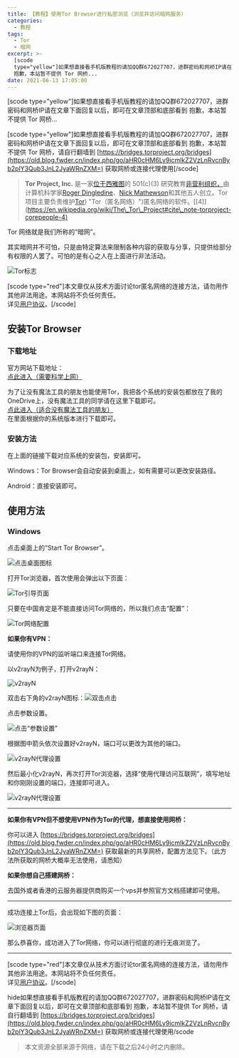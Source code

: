 ```yaml
---
title: 【教程】使用Tor Browser进行私密浏览（浏览并访问暗网服务）
categories:
  - 教程
tags:
  - Tor
  - 暗网
excerpt: >-
  [scode
  type="yellow"]如果想直接看手机版教程的请加QQ群672027707，进群密码和网桥IP请在文章下面回复以后，即可在文章顶部和底部看到
  抱歉，本站暂不提供 Tor 网桥...
date: 2021-06-13 17:05:00
---
```


\[scode type="yellow"\]如果想直接看手机版教程的请加QQ群672027707，进群密码和网桥IP请在文章下面回复以后，即可在文章顶部和底部看到 抱歉，本站暂不提供 Tor 网桥...
<!-- more -->
\[scode type="yellow"\]如果想直接看手机版教程的请加QQ群672027707，进群密码和网桥IP请在文章下面回复以后，即可在文章顶部和底部看到 抱歉，本站暂不提供 Tor 网桥，请自行翻墙到 [https://bridges.torproject.org/bridges](https://old.blog.fwder.cn/index.php/go/aHR0cHM6Ly9icmlkZ2VzLnRvcnByb2plY3Qub3JnL2JyaWRnZXM=) 获取网桥或连接代理使用\[/scode\]

> **Tor Project, Inc.** 是一家[位于西雅图](https://old.blog.fwder.cn/index.php/go/aHR0cHM6Ly9lbi53aWtpcGVkaWEub3JnL3dpa2kvU2VhdHRsZQ==)的 501(c)(3) 研究教育[非营利组织，](https://old.blog.fwder.cn/index.php/go/aHR0cHM6Ly9lbi53aWtpcGVkaWEub3JnL3dpa2kvTm9ucHJvZml0X29yZ2FuaXphdGlvbg==)由计算机科学家[Roger Dingledine](https://old.blog.fwder.cn/index.php/go/aHR0cHM6Ly9lbi53aWtpcGVkaWEub3JnL3dpa2kvUm9nZXJfRGluZ2xlZGluZQ==)、[Nick Mathewson](https://old.blog.fwder.cn/index.php/go/aHR0cHM6Ly9lbi53aWtpcGVkaWEub3JnL3cvaW5kZXgucGhwP3RpdGxlPU5pY2tfTWF0aGV3c29uJmFjdGlvbj1lZGl0JnJlZGxpbms9MQ==)和其他五人创立。Tor 项目主要负责维护[Tor](https://old.blog.fwder.cn/index.php/go/aHR0cHM6Ly9lbi53aWtpcGVkaWEub3JnL3dpa2kvVG9yXyhhbm9ueW1pdHlfbmV0d29yaw==)) "Tor（匿名网络）")匿名网络的软件。\[\[4\]\]([https://en.wikipedia.org/wiki/The\_Tor\_Project#cite\_note-torproject-corepeople-4)](https://old.blog.fwder.cn/index.php/go/aHR0cHM6Ly9lbi53aWtpcGVkaWEub3JnL3dpa2kvVGhlX1Rvcl9Qcm9qZWN0I2NpdGVfbm90ZS10b3Jwcm9qZWN0LWNvcmVwZW9wbGUtNCk=)

Tor 网络就是我们所称的“暗网”。

其实暗网并不可怕，只是由特定算法来限制各种内容的获取与分享，只提供给部分有权限的人罢了。可怕的是有心之人在上面进行非法活动。

![Tor标志](https://old.blog.fwder.cn/usr/uploads/2021/06/2966061253.png "Tor标志")

\[scode type="red"\]本文章仅从技术方面讨论tor匿名网络的连接方法，请勿用作其他非法用途。本网站将不负任何责任。  
详见[用户协议](https://old.blog.fwder.cn/index.php/go/aHR0cHM6Ly9pbmRleC5waHAvYWJvdXQuaHRtbA==)。\[/scode\]

## 安装Tor Browser

### 下载地址

官方网站下载地址：  
[点此进入（需要科学上网）](https://old.blog.fwder.cn/index.php/go/aHR0cHM6Ly93d3cudG9ycHJvamVjdC5vcmcvZG93bmxvYWQv)

为了让没有魔法工具的朋友也能使用Tor，我把各个系统的安装包都放在了我的OneDrive上，没有魔法工具的同学请在这里下载即可。  
[点此进入（适合没有魔法工具的朋友）](https://old.blog.fwder.cn/index.php/go/aHR0cHM6Ly9jbG91ZC5md2Rlci5jbi9Db2RlL1Rvci8=)  
在里面根据你的系统版本进行下载即可。

### 安装方法

在上面的链接下载对应系统的安装包，安装即可。

Windows：Tor Browser会自动安装到桌面上，如有需要可以更改安装路径。

Android：直接安装即可。

## 使用方法

### Windows

点击桌面上的“Start Tor Browser”。

![点击桌面图标](https://old.blog.fwder.cn/usr/uploads/2021/06/289439302.png "点击桌面图标")

打开Tor浏览器，首次使用会弹出以下页面：

![Tor引导页面](https://old.blog.fwder.cn/usr/uploads/2021/06/1252397552.png "Tor引导页面")

只要在中国肯定是不能直接访问Tor网络的，所以我们点击“配置”：

![Tor网络配置](https://old.blog.fwder.cn/usr/uploads/2021/06/3419395949.png "Tor网络配置")

**如果你有VPN：**

请使用你的VPN的监听端口来连接Tor网络。

以v2rayN为例子，打开v2rayN：

![v2rayN](https://old.blog.fwder.cn/usr/uploads/2021/06/299788166.png "v2rayN")

双击右下角的v2rayN图标：![双击点击](https://old.blog.fwder.cn/usr/uploads/2021/06/939112488.png "双击点击")

点击参数设置。

![点击“参数设置”](https://old.blog.fwder.cn/usr/uploads/2021/06/3631145852.png "点击“参数设置”")

根据图中箭头依次设置好v2rayN，端口可以更改为其他的端口。

![v2rayN代理设置](https://old.blog.fwder.cn/usr/uploads/2021/06/2492154574.png "v2rayN代理设置")

然后最小化v2rayN，再次打开Tor浏览器，选择“使用代理访问互联网”，填写地址和你刚刚设置的端口，连接即可进入。

![v2rayN代理设置](https://old.blog.fwder.cn/usr/uploads/2021/06/3915972068.png "v2rayN代理设置")

* * *

**如果你有VPN但不想使用VPN作为Tor的代理，想直接使用网桥：**

你可以进入 [https://bridges.torproject.org/bridges](https://old.blog.fwder.cn/index.php/go/aHR0cHM6Ly9icmlkZ2VzLnRvcnByb2plY3Qub3JnL2JyaWRnZXM=) 获取最新的共享网桥，配置方法见下。（此方法所获取的网桥大概率无法使用，请悉知）

**如果你想自己搭建网桥：**

去国外或者香港的云服务器提供商购买一个vps并参照官方文档搭建即可使用。

* * *

成功连接上Tor后，会出现如下图的页面：

![浏览器页面](https://old.blog.fwder.cn/usr/uploads/2021/06/1975337491.png "浏览器页面")

那么恭喜你，成功进入了Tor网络，你可以进行彻底的进行无痕浏览了。

* * *

\[scode type="red"\]本文章仅从技术方面讨论tor匿名网络的连接方法，请勿用作其他非法用途。本网站将不负任何责任。  
详见[用户协议](https://old.blog.fwder.cn/index.php/go/aHR0cHM6Ly9pbmRleC5waHAvYWJvdXQuaHRtbA==)。\[/scode\]

hide如果想直接看手机版教程的请加QQ群672027707，进群密码和网桥IP请在文章下面回复以后，即可在文章顶部和底部看到 抱歉，本站暂不提供 Tor 网桥，请自行翻墙到 [https://bridges.torproject.org/bridges](https://old.blog.fwder.cn/index.php/go/aHR0cHM6Ly9icmlkZ2VzLnRvcnByb2plY3Qub3JnL2JyaWRnZXM=) 获取网桥或连接代理使用/scode

> 本文资源全部来源于网络，请在下载之后24小时之内删除。